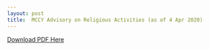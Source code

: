 ```yaml
---
layout: post
title:  MCCY Advisory on Religious Activities (as of 4 Apr 2020)
---
```


[Download PDF Here](/media/2-COVID-19MCCYAdvisory.pdf)
